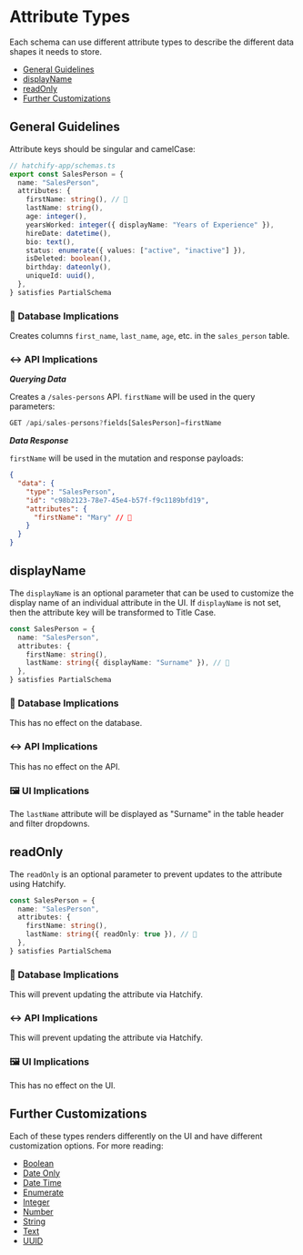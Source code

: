 # Attribute Types

Each schema can use different attribute types to describe the different data shapes it needs to store.

- [General Guidelines](#general-guidelines)
- [displayName](#displayname)
- [readOnly](#readonly)
- [Further Customizations](#further-customizations)

## General Guidelines

Attribute keys should be singular and camelCase:

```ts
// hatchify-app/schemas.ts
export const SalesPerson = {
  name: "SalesPerson",
  attributes: {
    firstName: string(), // 👀
    lastName: string(),
    age: integer(),
    yearsWorked: integer({ displayName: "Years of Experience" }),
    hireDate: datetime(),
    bio: text(),
    status: enumerate({ values: ["active", "inactive"] }),
    isDeleted: boolean(),
    birthday: dateonly(),
    uniqueId: uuid(),
  },
} satisfies PartialSchema
```

### 💾 Database Implications

Creates columns `first_name`, `last_name`, `age`, etc. in the `sales_person` table.

### ↔️ API Implications

**_Querying Data_**

Creates a `/sales-persons` API.
`firstName` will be used in the query parameters:

```js
GET /api/sales-persons?fields[SalesPerson]=firstName
```

**_Data Response_**

`firstName` will be used in the mutation and response payloads:

```json
{
  "data": {
    "type": "SalesPerson",
    "id": "c98b2123-78e7-45e4-b57f-f9c1189bfd19",
    "attributes": {
      "firstName": "Mary" // 👀
    }
  }
}
```

## displayName

The `displayName` is an optional parameter that can be used to customize the display name of an individual attribute in the UI. If `displayName` is not set, then the attribute key will be transformed to Title Case.

```ts
const SalesPerson = {
  name: "SalesPerson",
  attributes: {
    firstName: string(),
    lastName: string({ displayName: "Surname" }), // 👀
  },
} satisfies PartialSchema
```

### 💾 Database Implications

This has no effect on the database.

### ↔️ API Implications

This has no effect on the API.

### 🖼️ UI Implications

The `lastName` attribute will be displayed as "Surname" in the table header and filter dropdowns.

## readOnly

The `readOnly` is an optional parameter to prevent updates to the attribute using Hatchify.

```ts
const SalesPerson = {
  name: "SalesPerson",
  attributes: {
    firstName: string(),
    lastName: string({ readOnly: true }), // 👀
  },
} satisfies PartialSchema
```

### 💾 Database Implications

This will prevent updating the attribute via Hatchify.

### ↔️ API Implications

This will prevent updating the attribute via Hatchify.

### 🖼️ UI Implications

This has no effect on the UI.

## Further Customizations

Each of these types renders differently on the UI and have different customization options. For more reading:

- [Boolean](./boolean.md)
- [Date Only](./dateonly.md)
- [Date Time](./datetime.md)
- [Enumerate](./enum.md)
- [Integer](./integer.md)
- [Number](./number.md)
- [String](./string.md)
- [Text](./text.md)
- [UUID](./uuid.md)
